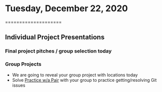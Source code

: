 # Tuesday, December 22, 2020
====================
## Individual Project Presentations
### Final project pitches / group selection today
### Group Projects
- We are going to reveal your group project with locations today
- Solve [Practice w/a Pair](https://github.com/mikeplatoon/git-pair) with your group to practice getting/resolving Git issues
